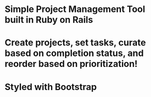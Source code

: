 # Simple Project Management Tool built in Ruby on Rails

# Create projects, set tasks, curate based on completion status, and reorder based on prioritization!

# Styled with Bootstrap
